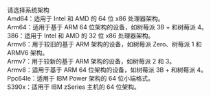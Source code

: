 请选择系统架构  
Amd64：适用于 Intel 和 AMD 的 64 位 x86 处理器架构。  
Arm64：适用于基于 ARM 64 位架构的设备，如树莓派 3B + 和树莓派 4。  
386：适用于 Intel 和 AMD 的 32 位 x86 处理器架构。  
Armv6：用于较旧的基于 ARM 架构的设备，如树莓派 Zero、树莓派 1 和 ARMV6 架构。  
Armv7：用于较新的基于 ARM 架构的设备，如树莓派 2 和 3。  
Armv8：适用于基于 ARM 64 位架构的设备，如树莓派 3B + 和树莓派 4。  
Ppc64le：适用于 IBM Power 架构的 64 位小端格式。  
S390x：适用于 IBM zSeries 主机的 64 位架构。
